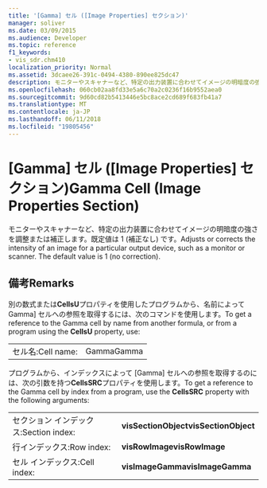 ```yaml
---
title: '[Gamma] セル ([Image Properties] セクション)'
manager: soliver
ms.date: 03/09/2015
ms.audience: Developer
ms.topic: reference
f1_keywords:
- vis_sdr.chm410
localization_priority: Normal
ms.assetid: 3dcaee26-391c-0494-4380-890ee825dc47
description: モニターやスキャナーなど、特定の出力装置に合わせてイメージの明暗度の強さを調整または補正します。既定値は 1 (補正なし) です。
ms.openlocfilehash: 060cb02aa8fd33e5a6c70a2c0236f16b9552aea0
ms.sourcegitcommit: 9d60cd82b5413446e5bc8ace2cd689f683fb41a7
ms.translationtype: MT
ms.contentlocale: ja-JP
ms.lasthandoff: 06/11/2018
ms.locfileid: "19805456"
---
```

# <a name="gamma-cell-image-properties-section"></a><span data-ttu-id="75662-104">[Gamma] セル ([Image Properties] セクション)</span><span class="sxs-lookup"><span data-stu-id="75662-104">Gamma Cell (Image Properties Section)</span></span>

<span data-ttu-id="75662-p102">モニターやスキャナーなど、特定の出力装置に合わせてイメージの明暗度の強さを調整または補正します。既定値は 1 (補正なし) です。</span><span class="sxs-lookup"><span data-stu-id="75662-p102">Adjusts or corrects the intensity of an image for a particular output device, such as a monitor or scanner. The default value is 1 (no correction).</span></span>
  
## <a name="remarks"></a><span data-ttu-id="75662-107">備考</span><span class="sxs-lookup"><span data-stu-id="75662-107">Remarks</span></span>

<span data-ttu-id="75662-108">別の数式または**CellsU**プロパティを使用したプログラムから、名前によって Gamma] セルへの参照を取得するには、次のコマンドを使用します。</span><span class="sxs-lookup"><span data-stu-id="75662-108">To get a reference to the Gamma cell by name from another formula, or from a program using the **CellsU** property, use:</span></span> 
  
|||
|:-----|:-----|
| <span data-ttu-id="75662-109">セル名:</span><span class="sxs-lookup"><span data-stu-id="75662-109">Cell name:</span></span>  <br/> | <span data-ttu-id="75662-110">Gamma</span><span class="sxs-lookup"><span data-stu-id="75662-110">Gamma</span></span>  <br/> |
   
<span data-ttu-id="75662-111">プログラムから、インデックスによって [Gamma] セルへの参照を取得するのには、次の引数を持つ**CellsSRC**プロパティを使用します。</span><span class="sxs-lookup"><span data-stu-id="75662-111">To get a reference to the Gamma cell by index from a program, use the **CellsSRC** property with the following arguments:</span></span> 
  
|||
|:-----|:-----|
| <span data-ttu-id="75662-112">セクション インデックス:</span><span class="sxs-lookup"><span data-stu-id="75662-112">Section index:</span></span>  <br/> |<span data-ttu-id="75662-113">**visSectionObject**</span><span class="sxs-lookup"><span data-stu-id="75662-113">**visSectionObject**</span></span> <br/> |
| <span data-ttu-id="75662-114">行インデックス:</span><span class="sxs-lookup"><span data-stu-id="75662-114">Row index:</span></span>  <br/> |<span data-ttu-id="75662-115">**visRowImage**</span><span class="sxs-lookup"><span data-stu-id="75662-115">**visRowImage**</span></span> <br/> |
| <span data-ttu-id="75662-116">セル インデックス:</span><span class="sxs-lookup"><span data-stu-id="75662-116">Cell index:</span></span>  <br/> |<span data-ttu-id="75662-117">**visImageGamma**</span><span class="sxs-lookup"><span data-stu-id="75662-117">**visImageGamma**</span></span> <br/> |
   


